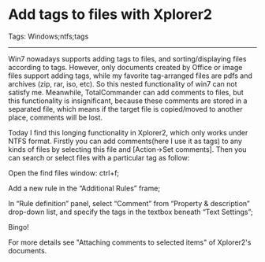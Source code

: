 # Add tags to files with Xplorer2
Tags: Windows;ntfs;tags

------

Win7 nowadays supports adding tags to files, and sorting/displaying files according to tags. However, only documents created by Office or image files support adding tags, while my favorite tag-arranged files are pdfs and archives (zip, rar, iso, etc). So this nested functionality of win7 can not satisfy me. Meanwhile, TotalCommander can add comments to files, but this functionality is insignificant, because these comments are stored in a separated file, which means if the target file is copied/moved to another place, comments will be lost. 
 
 Today I find this longing functionality in Xplorer2, which only works under NTFS format. Firstly you can add comments(here I use it as tags) to any kinds of files by selecting this file and [Action->Set comments]. Then you can search or select files with a particular tag as follow: 
 
 Open the find files window: ctrl+f; 
 
 Add a new rule in the “Additional Rules” frame; 
 
 In “Rule definition” panel, select “Comment” from “Property & description” drop-down list, and specify the tags in the textbox beneath “Text Settings”; 
 
 Bingo! 
 
 For more details see "Attaching comments to selected items" of Xplorer2's documents.